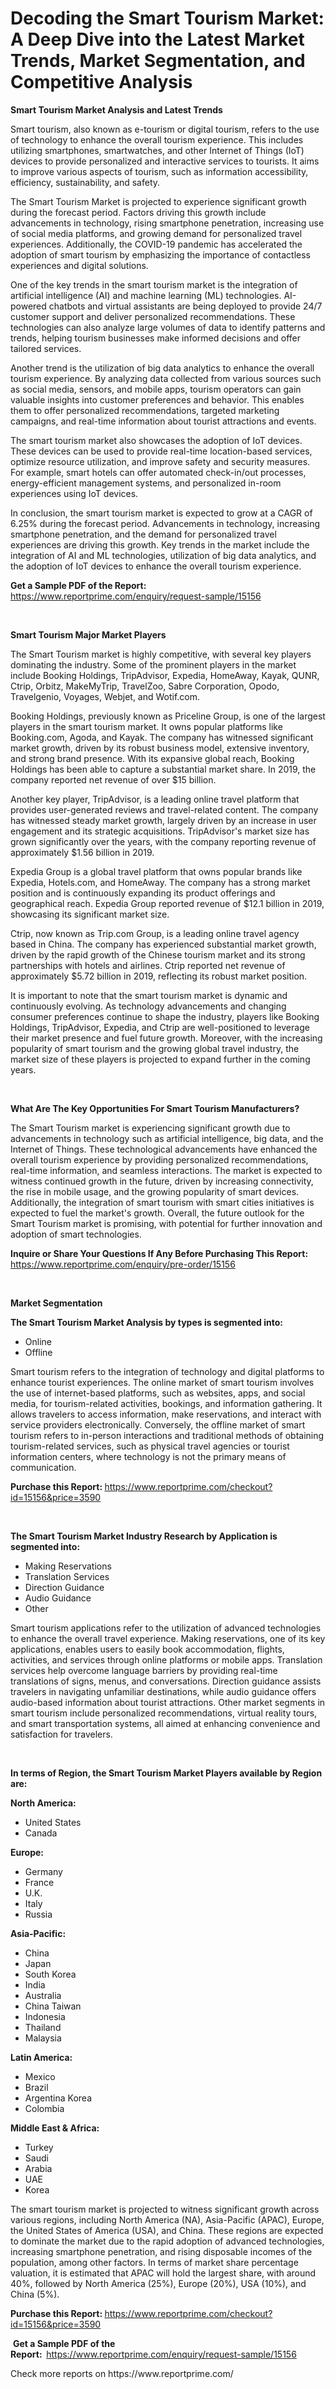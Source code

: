<p><h1>Decoding the Smart Tourism Market: A Deep Dive into the Latest Market Trends, Market Segmentation, and Competitive Analysis</h1></p><p><strong>Smart Tourism Market Analysis and Latest Trends</strong></p>
<p><p>Smart tourism, also known as e-tourism or digital tourism, refers to the use of technology to enhance the overall tourism experience. This includes utilizing smartphones, smartwatches, and other Internet of Things (IoT) devices to provide personalized and interactive services to tourists. It aims to improve various aspects of tourism, such as information accessibility, efficiency, sustainability, and safety.</p><p>The Smart Tourism Market is projected to experience significant growth during the forecast period. Factors driving this growth include advancements in technology, rising smartphone penetration, increasing use of social media platforms, and growing demand for personalized travel experiences. Additionally, the COVID-19 pandemic has accelerated the adoption of smart tourism by emphasizing the importance of contactless experiences and digital solutions.</p><p>One of the key trends in the smart tourism market is the integration of artificial intelligence (AI) and machine learning (ML) technologies. AI-powered chatbots and virtual assistants are being deployed to provide 24/7 customer support and deliver personalized recommendations. These technologies can also analyze large volumes of data to identify patterns and trends, helping tourism businesses make informed decisions and offer tailored services.</p><p>Another trend is the utilization of big data analytics to enhance the overall tourism experience. By analyzing data collected from various sources such as social media, sensors, and mobile apps, tourism operators can gain valuable insights into customer preferences and behavior. This enables them to offer personalized recommendations, targeted marketing campaigns, and real-time information about tourist attractions and events.</p><p>The smart tourism market also showcases the adoption of IoT devices. These devices can be used to provide real-time location-based services, optimize resource utilization, and improve safety and security measures. For example, smart hotels can offer automated check-in/out processes, energy-efficient management systems, and personalized in-room experiences using IoT devices.</p><p>In conclusion, the smart tourism market is expected to grow at a CAGR of 6.25% during the forecast period. Advancements in technology, increasing smartphone penetration, and the demand for personalized travel experiences are driving this growth. Key trends in the market include the integration of AI and ML technologies, utilization of big data analytics, and the adoption of IoT devices to enhance the overall tourism experience.</p></p>
<p><strong>Get a Sample PDF of the Report:&nbsp;</strong> <a href="https://www.reportprime.com/enquiry/request-sample/15156">https://www.reportprime.com/enquiry/request-sample/15156</a></p>
<p>&nbsp;</p>
<p><strong>Smart Tourism Major Market Players</strong></p>
<p><p>The Smart Tourism market is highly competitive, with several key players dominating the industry. Some of the prominent players in the market include Booking Holdings, TripAdvisor, Expedia, HomeAway, Kayak, QUNR, Ctrip, Orbitz, MakeMyTrip, TravelZoo, Sabre Corporation, Opodo, Travelgenio, Voyages, Webjet, and Wotif.com.</p><p>Booking Holdings, previously known as Priceline Group, is one of the largest players in the smart tourism market. It owns popular platforms like Booking.com, Agoda, and Kayak. The company has witnessed significant market growth, driven by its robust business model, extensive inventory, and strong brand presence. With its expansive global reach, Booking Holdings has been able to capture a substantial market share. In 2019, the company reported net revenue of over $15 billion.</p><p>Another key player, TripAdvisor, is a leading online travel platform that provides user-generated reviews and travel-related content. The company has witnessed steady market growth, largely driven by an increase in user engagement and its strategic acquisitions. TripAdvisor's market size has grown significantly over the years, with the company reporting revenue of approximately $1.56 billion in 2019.</p><p>Expedia Group is a global travel platform that owns popular brands like Expedia, Hotels.com, and HomeAway. The company has a strong market position and is continuously expanding its product offerings and geographical reach. Expedia Group reported revenue of $12.1 billion in 2019, showcasing its significant market size.</p><p>Ctrip, now known as Trip.com Group, is a leading online travel agency based in China. The company has experienced substantial market growth, driven by the rapid growth of the Chinese tourism market and its strong partnerships with hotels and airlines. Ctrip reported net revenue of approximately $5.72 billion in 2019, reflecting its robust market position.</p><p>It is important to note that the smart tourism market is dynamic and continuously evolving. As technology advancements and changing consumer preferences continue to shape the industry, players like Booking Holdings, TripAdvisor, Expedia, and Ctrip are well-positioned to leverage their market presence and fuel future growth. Moreover, with the increasing popularity of smart tourism and the growing global travel industry, the market size of these players is projected to expand further in the coming years.</p></p>
<p>&nbsp;</p>
<p><strong>What Are The Key Opportunities For Smart Tourism Manufacturers?</strong></p>
<p><p>The Smart Tourism market is experiencing significant growth due to advancements in technology such as artificial intelligence, big data, and the Internet of Things. These technological advancements have enhanced the overall tourism experience by providing personalized recommendations, real-time information, and seamless interactions. The market is expected to witness continued growth in the future, driven by increasing connectivity, the rise in mobile usage, and the growing popularity of smart devices. Additionally, the integration of smart tourism with smart cities initiatives is expected to fuel the market's growth. Overall, the future outlook for the Smart Tourism market is promising, with potential for further innovation and adoption of smart technologies.</p></p>
<p><strong>Inquire or Share Your Questions If Any Before Purchasing This Report:</strong> <a href="https://www.reportprime.com/enquiry/pre-order/15156">https://www.reportprime.com/enquiry/pre-order/15156</a></p>
<p>&nbsp;</p>
<p><strong>Market Segmentation</strong></p>
<p><strong>The Smart Tourism Market Analysis by types is segmented into:</strong></p>
<p><ul><li>Online</li><li>Offline</li></ul></p>
<p><p>Smart tourism refers to the integration of technology and digital platforms to enhance tourist experiences. The online market of smart tourism involves the use of internet-based platforms, such as websites, apps, and social media, for tourism-related activities, bookings, and information gathering. It allows travelers to access information, make reservations, and interact with service providers electronically. Conversely, the offline market of smart tourism refers to in-person interactions and traditional methods of obtaining tourism-related services, such as physical travel agencies or tourist information centers, where technology is not the primary means of communication.</p></p>
<p><strong>Purchase this Report:&nbsp;</strong><a href="https://www.reportprime.com/checkout?id=15156&price=3590">https://www.reportprime.com/checkout?id=15156&price=3590</a></p>
<p>&nbsp;</p>
<p><strong>The Smart Tourism Market Industry Research by Application is segmented into:</strong></p>
<p><ul><li>Making Reservations</li><li>Translation Services</li><li>Direction Guidance</li><li>Audio Guidance</li><li>Other</li></ul></p>
<p><p>Smart tourism applications refer to the utilization of advanced technologies to enhance the overall travel experience. Making reservations, one of its key applications, enables users to easily book accommodation, flights, activities, and services through online platforms or mobile apps. Translation services help overcome language barriers by providing real-time translations of signs, menus, and conversations. Direction guidance assists travelers in navigating unfamiliar destinations, while audio guidance offers audio-based information about tourist attractions. Other market segments in smart tourism include personalized recommendations, virtual reality tours, and smart transportation systems, all aimed at enhancing convenience and satisfaction for travelers.</p></p>
<p>&nbsp;</p>
<p><strong>In terms of Region, the Smart Tourism Market Players available by Region are:</strong></p>
<p>
    <p> <strong> North America: </strong>
        <ul>
            <li>United States</li>
            <li>Canada</li>
        </ul>
        </p> 
    <p> <strong> Europe: </strong>
        <ul>
            <li>Germany</li>
            <li>France</li>
            <li>U.K.</li>
            <li>Italy</li>
            <li>Russia</li>
        </ul>
        </p> 
    <p> <strong> Asia-Pacific: </strong>
        <ul>
            <li>China</li>
            <li>Japan</li>
            <li>South Korea</li>
            <li>India</li>
            <li>Australia</li>
            <li>China Taiwan</li>
            <li>Indonesia</li>
            <li>Thailand</li>
            <li>Malaysia</li>
        </ul>
        </p> 
    <p> <strong> Latin America: </strong>
        <ul>
            <li>Mexico</li>
            <li>Brazil</li>
            <li>Argentina Korea</li>
            <li>Colombia</li>
        </ul>
        </p> 
    <p> <strong> Middle East & Africa: </strong>
        <ul>
            <li>Turkey</li>
            <li>Saudi</li>
            <li>Arabia</li>
            <li>UAE</li>
            <li>Korea</li>
        </ul>
    </p>
    </p>
<p><p>The smart tourism market is projected to witness significant growth across various regions, including North America (NA), Asia-Pacific (APAC), Europe, the United States of America (USA), and China. These regions are expected to dominate the market due to the rapid adoption of advanced technologies, increasing smartphone penetration, and rising disposable incomes of the population, among other factors. In terms of market share percentage valuation, it is estimated that APAC will hold the largest share, with around 40%, followed by North America (25%), Europe (20%), USA (10%), and China (5%).</p></p>
<p><strong>Purchase this Report: </strong><a href="https://www.reportprime.com/checkout?id=15156&price=3590">https://www.reportprime.com/checkout?id=15156&price=3590</a></p>
<p>&nbsp;<strong>Get a Sample PDF of the Report:&nbsp;&nbsp;</strong><a href="https://www.reportprime.com/enquiry/request-sample/15156">https://www.reportprime.com/enquiry/request-sample/15156</a></p>
<p><strong></strong></p>
<p>Check more reports on https://www.reportprime.com/</p>